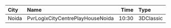 | City  | Name                             |  Time | Type      | Price | Capacity | Booked |
| :---- | :------------------------------- | ----: | :-------- | ----: | -------: | -----: |
| Noida | PvrLogixCityCentrePlayHouseNoida | 10:30 | 3DClassic |  210₹ |       25 |      2 |